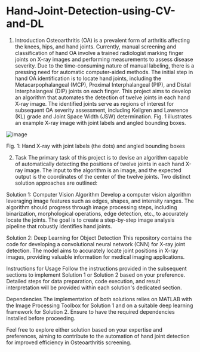 # Hand-Joint-Detection-using-CV-and-DL
1. Introduction
Osteoarthritis (OA) is a prevalent form of arthritis affecting the knees, hips, and hand joints. Currently, manual screening and classification of hand OA involve a trained radiologist marking finger joints on X-ray images and performing measurements to assess disease severity. Due to the time-consuming nature of manual labeling, there is a pressing need for automatic computer-aided methods. The initial step in hand OA identification is to locate hand joints, including the Metacarpophalangeal (MCP), Proximal Interphalangeal (PIP), and Distal Interphalangeal (DIP) joints on each finger. This project aims to develop an algorithm that automates the detection of twelve joints in each hand X-ray image. The identified joints serve as regions of interest for subsequent OA severity assessment, including Kellgren and Lawrence (KL) grade and Joint Space Width (JSW) determination. Fig. 1 illustrates an example X-ray image with joint labels and angled bounding boxes.

![image](https://github.com/shriyaharal7/Hand-Joint-Detection-using-CV-and-DL-/assets/67820562/dab2f964-6fc2-41d5-936b-0c81ee68d630)

Fig. 1: Hand X-ray with joint labels (the dots) and angled bounding boxes

2. Task
The primary task of this project is to devise an algorithm capable of automatically detecting the positions of twelve joints in each hand X-ray image. The input to the algorithm is an image, and the expected output is the coordinates of the center of the twelve joints. Two distinct solution approaches are outlined:

Solution 1: Computer Vision Algorithm
Develop a computer vision algorithm leveraging image features such as edges, shapes, and intensity ranges. The algorithm should progress through image processing steps, including binarization, morphological operations, edge detection, etc., to accurately locate the joints. The goal is to create a step-by-step image analysis pipeline that robustly identifies hand joints.

Solution 2: Deep Learning for Object Detection
This repository contains the code for developing a convolutional neural network (CNN) for X-ray joint detection. The model aims to accurately locate joint positions in X-ray images, providing valuable information for medical imaging applications.

Instructions for Usage
Follow the instructions provided in the subsequent sections to implement Solution 1 or Solution 2 based on your preference. Detailed steps for data preparation, code execution, and result interpretation will be provided within each solution's dedicated section.

Dependencies
The implementation of both solutions relies on MATLAB with the Image Processing Toolbox for Solution 1 and on a suitable deep learning framework for Solution 2. Ensure to have the required dependencies installed before proceeding.

Feel free to explore either solution based on your expertise and preferences, aiming to contribute to the automation of hand joint detection for improved efficiency in Osteoarthritis screening.
